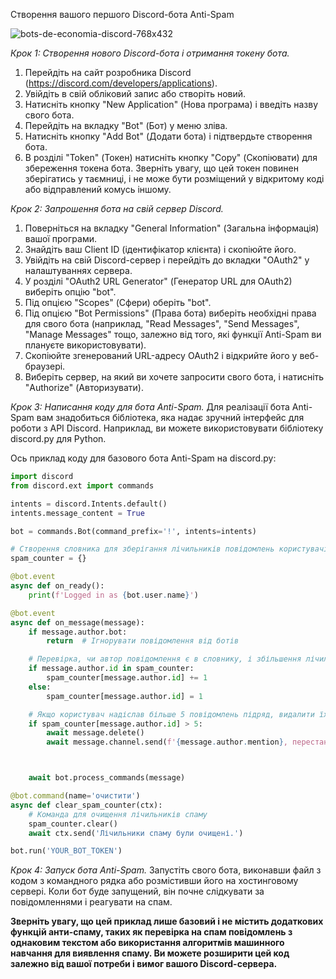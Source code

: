 Створення вашого першого Discord-бота Anti-Spam



![bots-de-economia-discord-768x432](https://user-images.githubusercontent.com/128980327/232897933-38097a7f-e8eb-4b6f-b505-497d4b9508bd.jpg)

*Крок 1: Створення нового Discord-бота і отримання токену бота.*
1. Перейдіть на сайт розробника Discord (https://discord.com/developers/applications).
2. Увійдіть в свій обліковий запис або створіть новий.
3. Натисніть кнопку "New Application" (Нова програма) і введіть назву свого бота.
4. Перейдіть на вкладку "Bot" (Бот) у меню зліва.
5. Натисніть кнопку "Add Bot" (Додати бота) і підтвердьте створення бота.
6. В розділі "Token" (Токен) натисніть кнопку "Copy" (Скопіювати) для збереження токена бота. Зверніть увагу, що цей токен повинен зберігатись у таємниці, і не може бути розміщений у відкритому коді або відправлений комусь іншому.

*Крок 2: Запрошення бота на свій сервер Discord.*
1. Поверніться на вкладку "General Information" (Загальна інформація) вашої програми.
2. Знайдіть ваш Client ID (ідентифікатор клієнта) і скопіюйте його.
3. Увійдіть на свій Discord-сервер і перейдіть до вкладки "OAuth2" у налаштуваннях сервера.
4. У розділі "OAuth2 URL Generator" (Генератор URL для OAuth2) виберіть опцію "bot".
5. Під опцією "Scopes" (Сфери) оберіть "bot".
6. Під опцією "Bot Permissions" (Права бота) виберіть необхідні права для свого бота (наприклад, "Read Messages", "Send Messages", "Manage Messages" тощо, залежно від того, які функції Anti-Spam ви плануєте використовувати).
7. Скопіюйте згенерований URL-адресу OAuth2 і відкрийте його у веб-браузері.
8. Виберіть сервер, на який ви хочете запросити свого бота, і натисніть "Authorize" (Авторизувати).

*Крок 3: Написання коду для бота Anti-Spam.*
Для реалізації бота Anti-Spam вам знадобиться бібліотека, яка надає зручний інтерфейс для роботи з API Discord. Наприклад, ви можете використовувати бібліотеку discord.py для Python.

Ось приклад коду для базового бота Anti-Spam на discord.py:

```python
import discord
from discord.ext import commands

intents = discord.Intents.default()
intents.message_content = True

bot = commands.Bot(command_prefix='!', intents=intents)

# Створення словника для зберігання лічильників повідомлень користувачів
spam_counter = {}

@bot.event
async def on_ready():
    print(f'Logged in as {bot.user.name}')

@bot.event
async def on_message(message):
    if message.author.bot:
        return  # Ігнорувати повідомлення від ботів

    # Перевірка, чи автор повідомлення є в словнику, і збільшення лічильника на 1
    if message.author.id in spam_counter:
        spam_counter[message.author.id] += 1
    else:
        spam_counter[message.author.id] = 1

    # Якщо користувач надіслав більше 5 повідомлень підряд, видалити їх
    if spam_counter[message.author.id] > 5:
        await message.delete()
        await message.channel.send(f'{message.author.mention}, перестаньте спамити!')



    await bot.process_commands(message)

@bot.command(name='очистити')
async def clear_spam_counter(ctx):
    # Команда для очищення лічильників спаму
    spam_counter.clear()
    await ctx.send('Лічильники спаму були очищені.')

bot.run('YOUR_BOT_TOKEN')
```

*Крок 4: Запуск бота Anti-Spam.*
Запустіть свого бота, виконавши файл з кодом з командного рядка або розмістивши його на хостинговому сервері. Коли бот буде запущений, він почне слідкувати за повідомленнями і реагувати на спам.

**Зверніть увагу, що цей приклад лише базовий і не містить додаткових функцій анти-спаму, таких як перевірка на спам повідомлень з однаковим текстом або використання алгоритмів машинного навчання для виявлення спаму. Ви можете розширити цей код залежно від вашої потреби і вимог вашого Discord-сервера.**
